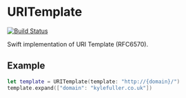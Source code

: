 URITemplate
===========

[![Build Status](http://img.shields.io/travis/kylef/URITemplate.swift/master.svg?style=flat)](https://travis-ci.org/kylef/URITemplate.swift)

Swift implementation of URI Template (RFC6570).

## Example

```swift
let template = URITemplate(template: "http://{domain}/")
template.expand(["domain": "kylefuller.co.uk"])
```